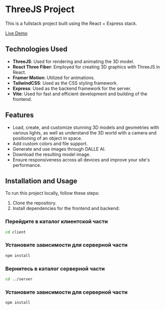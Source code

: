 # ThreeJS Project

This is a fullstack project built using the React + Express stack.

[Live Demo](https://threejs-angve.netlify.app/)

## Technologies Used

- **ThreeJS**: Used for rendering and animating the 3D model.
- **React Three Fiber**: Employed for creating 3D graphics with ThreeJS in React.
- **Framer Motion**: Utilized for animations.
- **TailwindCSS**: Used as the CSS styling framework.
- **Express**: Used as the backend framework for the server.
- **Vite**: Used for fast and efficient development and building of the frontend.

## Features

- Load, create, and customize stunning 3D models and geometries with various lights, as well as understand the 3D world with a camera and positioning of an object in space.
- Add custom colors and file support.
- Generate and use images through DALLE AI.
- Download the resulting model image.
- Ensure responsiveness across all devices and improve your site's performance.

## Installation and Usage

To run this project locally, follow these steps:

1. Clone the repository.
2. Install dependencies for the frontend and backend:   
### Перейдите в каталог клиентской части
```bash
cd client
```
### Установите зависимости для серверной части
```bash
npm install
```
### Вернитесь в каталог серверной части
```bash
cd ../server
```
### Установите зависимости для серверной части
```bash
npm install
```
